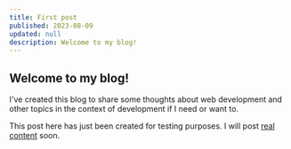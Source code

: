 ```yaml
---
title: First post
published: 2023-08-09
updated: null
description: Welcome to my blog!
---
```


## Welcome to my blog!

I've created this blog to share some thoughts about web development and other topics in the context of development if I need or want to.

This post here has just been created for testing purposes.
I will post [real content](/posts/golf-games) soon.
